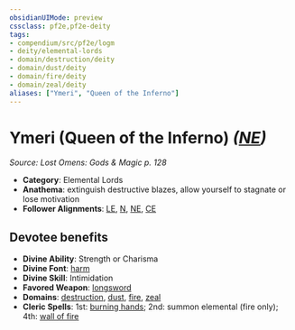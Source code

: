 ```yaml
---
obsidianUIMode: preview
cssclass: pf2e,pf2e-deity
tags:
- compendium/src/pf2e/logm
- deity/elemental-lords
- domain/destruction/deity
- domain/dust/deity
- domain/fire/deity
- domain/zeal/deity
aliases: ["Ymeri", "Queen of the Inferno"]
---
```

# Ymeri (Queen of the Inferno) *([NE](rules/traits/ne-b1.md "Neutral Evil Alignment Trait"))*  
*Source: Lost Omens: Gods & Magic p. 128*  

- **Category**: Elemental Lords
- **Anathema**: extinguish destructive blazes, allow yourself to stagnate or lose motivation
- **Follower Alignments**: [LE](rules/traits/le-b1.md "Lawful Evil Alignment Trait"), [N](rules/traits/n-b1.md "Neutral Alignment Trait"), [NE](rules/traits/ne-b1.md "Neutral Evil Alignment Trait"), [CE](rules/traits/ce-b1.md "Chaotic Evil Alignment Trait")

## Devotee benefits

- **Divine Ability**: Strength or Charisma
- **Divine Font**: [harm](harm.md)
- **Divine Skill**: Intimidation
- **Favored Weapon**: [longsword](longsword.md)
- **Domains**: [destruction](Reference/Compendium/Setting/domains.md#Destruction), [dust](Reference/Compendium/Setting/domains.md#Dust), [fire](Reference/Compendium/Setting/domains.md#Fire), [zeal](Reference/Compendium/Setting/domains.md#Zeal)
- **Cleric Spells**: 1st: [burning hands](burning-hands.md); 2nd: summon elemental (fire only); 4th: [wall of fire](wall-of-fire.md)